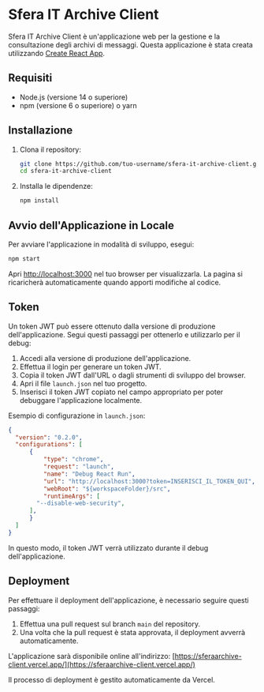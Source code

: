 # Sfera IT Archive Client

Sfera IT Archive Client è un'applicazione web per la gestione e la consultazione degli archivi di messaggi. Questa applicazione è stata creata utilizzando [Create React App](https://github.com/facebook/create-react-app).

## Requisiti

- Node.js (versione 14 o superiore)
- npm (versione 6 o superiore) o yarn

## Installazione

1. Clona il repository:

    ```sh
    git clone https://github.com/tuo-username/sfera-it-archive-client.git
    cd sfera-it-archive-client
    ```

2. Installa le dipendenze:

    ```sh
    npm install
    ```

## Avvio dell'Applicazione in Locale

Per avviare l'applicazione in modalità di sviluppo, esegui:

```sh
npm start
```

Apri [http://localhost:3000](http://localhost:3000) nel tuo browser per visualizzarla. La pagina si ricaricherà automaticamente quando apporti modifiche al codice.

## Token

Un token JWT può essere ottenuto dalla versione di produzione dell'applicazione. Segui questi passaggi per ottenerlo e utilizzarlo per il debug:

1. Accedi alla versione di produzione dell'applicazione.
2. Effettua il login per generare un token JWT.
3. Copia il token JWT dall'URL o dagli strumenti di sviluppo del browser.
4. Apri il file `launch.json` nel tuo progetto.
5. Inserisci il token JWT copiato nel campo appropriato per poter debuggare l'applicazione localmente.

Esempio di configurazione in `launch.json`:

```json
{
  "version": "0.2.0",
  "configurations": [
      {
          "type": "chrome",
          "request": "launch",
          "name": "Debug React Run",
          "url": "http://localhost:3000?token=INSERISCI_IL_TOKEN_QUI",
          "webRoot": "${workspaceFolder}/src",
          "runtimeArgs": [
        "--disable-web-security",
      ],
      }
  ]
}
```

In questo modo, il token JWT verrà utilizzato durante il debug dell'applicazione. 


## Deployment

Per effettuare il deployment dell'applicazione, è necessario seguire questi passaggi:

1. Effettua una pull request sul branch `main` del repository.
2. Una volta che la pull request è stata approvata, il deployment avverrà automaticamente.

L'applicazione sarà disponibile online all'indirizzo: [https://sferaarchive-client.vercel.app/](https://sferaarchive-client.vercel.app/)

Il processo di deployment è gestito automaticamente da Vercel.

